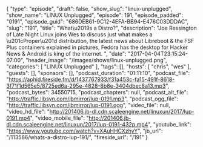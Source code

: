 {
  "type": "episode",
  "draft": false,
  "show_slug": "linux-unplugged",
  "show_name": "LINUX Unplugged",
  "episode": 191,
  "episode_padded": "0191",
  "episode_guid": "686DEB61-9C12-4EFA-BB94-E476C03DDDAC",
  "slug": "191",
  "title": "What\u2019s a Distro?",
  "description": "Joe Ressington of Late Night Linux joins Wes to discuss just what makes a \u201cProper\u201d distribution, the latest news about Libreboot & the FSF Plus containers explained in pictures, Fedora has the desktop for Hacker News & Android is king of the internet. ",
  "date": "2017-04-04T23:15:24-07:00",
  "header_image": "/images/shows/linux-unplugged.png",
  "categories": [
    "LINUX Unplugged"
  ],
  "tags": [],
  "hosts": [
    "chris",
    "wes"
  ],
  "guests": [],
  "sponsors": [],
  "podcast_duration": "01:11:10",
  "podcast_file": "https://aphid.fireside.fm/d/1437767933/f31a453c-fa15-491f-8618-3f71f1d565e5/8725ed6a-295e-4828-8b8e-3404dbec8a13.mp3",
  "podcast_bytes": 34550715,
  "podcast_chapters": null,
  "podcast_alt_file": "http://traffic.libsyn.com/jbmirror/lup-0191.mp3",
  "podcast_ogg_file": "http://traffic.libsyn.com/jbmirror/lup-0191.ogg",
  "video_file": null,
  "video_hd_file": "http://201406.jb-dl.cdn.scaleengine.net/linuxun/2017/lup-0191.mp4",
  "video_mobile_file": "http://201406.jb-dl.cdn.scaleengine.net/linuxun/2017/lup-0191-432p.mp4",
  "youtube_link": "https://www.youtube.com/watch?v=XAuHHCXzhyY",
  "jb_url": "/113566/whats-a-distro-lup-191/",
  "fireside_url": "/191"
}

